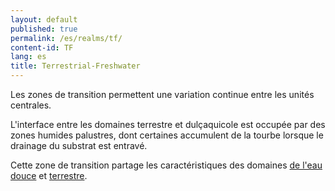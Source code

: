 ```yaml
---
layout: default
published: true
permalink: /es/realms/tf/
content-id: TF
lang: es
title: Terrestrial-Freshwater
---
```


Les zones de transition permettent une variation continue entre les unités centrales.

L'interface entre les domaines terrestre et dulçaquicole est occupée par des zones humides palustres, dont certaines accumulent de la tourbe lorsque le drainage du substrat est entravé. 

Cette zone de transition partage les caractéristiques des domaines
 [de l'eau douce](/explore/realms/F) et [terrestre](/explore/realms/T).